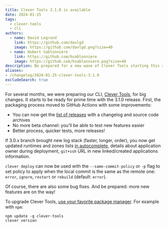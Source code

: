 ```yaml
---
title: Clever Tools 3.1.0 is available
date: 2024-01-25
tags:
  - clever-tools
  - cli
authors:
  - name: David Legrand
    link: https://github.com/davlgd
    image: https://github.com/davlgd.png?size=40
  - name: Hubert Sablonnière
    link: https://github.com/hsablonniere
    image: https://github.com/hsablonniere.png?size=40
description: Be prepared for a new wave of Clever Tools starting this release 3.1.0!
aliases:
- /changelog/2024-01-25-clever-tools-3.1.0
excludeSearch: true
---
```


For several months, we were preparing our CLI, [Clever Tools](https://github.com/CleverCloud/clever-tools/), for big changes. It starts to be ready for prime time with the 3.1.0 release. First, the packaging process moved to GitHub Actions with some improvements:
- You can now get the [list of releases](https://github.com/CleverCloud/clever-tools/releases) with a changelog and source code archives
- No more beta channel: you'll be able to test new features easier
- Better process, quicker tests, more releases!

If 3.0.x branch brought new log stack (faster, longer, order), you now get updated runtimes and zones lists [in autocomplete](https://github.com/CleverCloud/clever-tools?tab=readme-ov-file#enabling-autocompletion), details about application owner during deployment, `git+ssh` URL in new linked/created applications information.

`clever deploy` can now be used with the `--same-commit-policy` or `-p` flag to set policy to apply when the local commit is the same as the remote one: `error`, `ignore`, `restart` or `rebuild` (default: `error`).

Of course, there are also some bug fixes. And be prepared: more new features are on the way!

To upgrade Clever Tools, [use your favorite package manager](/developers/cli/install). For example with `npm`:

```
npm update -g clever-tools
clever version
```

